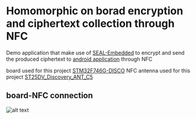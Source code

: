 # Homomorphic on borad encryption and ciphertext collection through NFC
Demo application that make use of  [SEAL-Embedded](https://tches.iacr.org/index.php/TCHES/article/view/8991) to encrypt and send the produced ciphertext to  [android application](https://github.com/Geordat/seal_stm32/tree/main/source_ST25NFCApplication_V3.7.0) through NFC

board used for this project [STM32F746G-DISCO](https://www.st.com/en/evaluation-tools/32f746gdiscovery.html)
NFC antenna used for this project [ST25DV_Discovery_ANT_C5](https://www.st.com/en/evaluation-tools/st25dv-discovery.html)

## board-NFC connection 
![alt text](https://github.com/Geordat/seal_stm32/blob/main/nfc_seal/e.png?raw=true)

